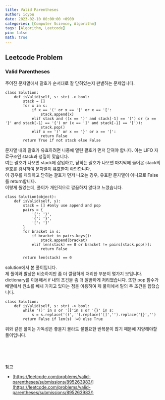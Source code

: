 ```yaml
---
title: Valid Parentheses
author: icyou
date: 2023-02-10 00:00:00 +0900
categories: [Computer Science, Algorithm]
tags: [Algorithm, Leetcode]
pin: false
math: true
---
```


## Leetcode Problem

### Valid Parentheses
주어진 문자열에서 괄호가 순서대로 잘 닫혀있는지 판별하는 문제입니다.

```
class Solution:
    def isValid(self, s: str) -> bool:
        stack = []
        for x in s:
            if x == '(' or x == '{' or x == '[':
                stack.append(x)
            elif stack and ((x == ')' and stack[-1] == '(') or (x == '}' and stack[-1] == '{') or (x == ']' and stack[-1] == '[')):
                stack.pop()
            elif x == ')' or x == '}' or x == ']':
                return False
        return True if not stack else False

```
문자열 내의 괄호가 유효하려면 나중에 열린 괄호가 먼저 닫혀야 합니다. 이는 LIFO 자료구조인 stack과 성질이 맞습니다.  
여는 괄호가 나오면 stack에 삽입하고, 닫히는 괄호가 나오면 마지막에 들어온 stack의 괄호를 검사하여 문자열이 유효한지 확인합니다.  
이 경우를 제외하고 닫히는 괄호가 먼저 나오는 경우, 유효한 문자열이 아니므로 False를 return합니다.  
이렇게 풀었는데, 풀이가 개인적으로 깔끔하지 않다고 느꼈습니다.  

```
class Solution(object):
    def isValid(self, s):
        stack = [] #only use append and pop
        pairs = {
            '(': ')',
            '{': '}',
            '[': ']'
        }
        for bracket in s:
            if bracket in pairs.keys():
                stack.append(bracket)
            elif len(stack) == 0 or bracket != pairs[stack.pop()]:
                return False

        return len(stack) == 0
```
solution에서 본 풀이입니다.  
제 풀이와 발상은 비슷하지만 좀 더 깔끔하게 처리한 부분이 몇가지 보입니다.  
dictionary를 이용해서 if 내의 조건을 좀 더 깔끔하게 처리했습니다. 또한 pop 함수가 배열에서 원소를 빼내 가지고 있다는 점을 이용하여 제 풀이에서 밑의 두 조건을 합쳤습니다.

```
class Solution:
    def isValid(self, s: str) -> bool:
        while '()' in s or '[]'in s or '{}' in s:
            s = s.replace('()','').replace('[]','').replace('{}','')
        return False if len(s) !=0 else True
```
위와 같은 풀이는 가독성은 좋을지 몰라도 불필요한 반복문이 많기 때문에 지양해야할 풀이입니다.

<br/><br/><br/><br/>
참고 
- [https://leetcode.com/problems/valid-parentheses/submissions/895263983/](https://leetcode.com/problems/valid-parentheses/submissions/895263983/)